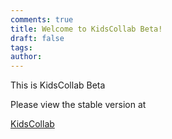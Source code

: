 ```yaml
---
comments: true
title: Welcome to KidsCollab Beta!
draft: false
tags: 
author:
---
```

 
This is KidsCollab Beta

Please view the stable version at

[KidsCollab](https://sites.google.com/view/kidscollab)

